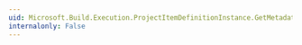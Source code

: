 ```yaml
---
uid: Microsoft.Build.Execution.ProjectItemDefinitionInstance.GetMetadata(System.String)
internalonly: False
---
```

